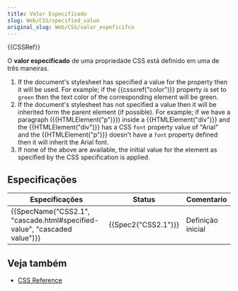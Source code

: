 ```yaml
---
title: Valor Especifícado
slug: Web/CSS/specified_value
original_slug: Web/CSS/valor_espeficifco
---
```

{{CSSRef}}

O **valor especificado** de uma propriedade CSS está definido em uma de três maneiras.

1. If the document's stylesheet has specified a value for the property then it will be used. For example; if the {{cssxref("color")}} property is set to `green` then the text color of the corresponding element will be green.
2. If the document's stylesheet has not specified a value then it will be inherited form the parent element (if possible). For example; if we have a paragraph ({{HTMLElement("p")}}) inside a {{HTMLElement("div")}} and the {{HTMLElement("div")}} has a CSS `font` property value of "Arial" and the {{HTMLElement("p")}} doesn't have a `font` property defined then it will inherit the Arial font.
3. If none of the above are available, the initial value for the element as specified by the CSS specification is applied.

## Especificações

| Especificações                                                                                   | Status                   | Comentario        |
| ------------------------------------------------------------------------------------------------ | ------------------------ | ----------------- |
| {{SpecName("CSS2.1", "cascade.html#specified-value", "cascaded value")}} | {{Spec2("CSS2.1")}} | Definição inicial |

## Veja também

- [CSS Reference](/pt-BR/docs/Web/CSS/Reference)

